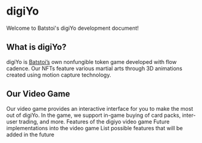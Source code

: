 # digiYo

Welcome to Batstoi's digiYo development document!

## What is digiYo?

digiYo is [Batstoi’s](https://batstoi.com/) own nonfungible token game developed with flow cadence.
Our NFTs feature various martial arts through 3D animations created using motion capture technology. 

## Our Video Game
Our video game provides an interactive interface for you to make the most out of digiYo. In the game, we support in-game buying of card packs, inter-user trading, and more.
Features of the digiyo video game
Future implementations into the video game
List possible features that will be added in the future

